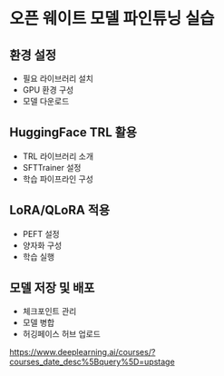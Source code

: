 # 오픈 웨이트 모델 파인튜닝 실습

## 환경 설정
- 필요 라이브러리 설치
- GPU 환경 구성
- 모델 다운로드

## HuggingFace TRL 활용
- TRL 라이브러리 소개
- SFTTrainer 설정
- 학습 파이프라인 구성

## LoRA/QLoRA 적용
- PEFT 설정
- 양자화 구성
- 학습 실행

## 모델 저장 및 배포
- 체크포인트 관리
- 모델 병합
- 허깅페이스 허브 업로드 


https://www.deeplearning.ai/courses/?courses_date_desc%5Bquery%5D=upstage